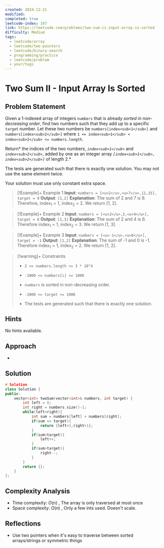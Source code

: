 ```yaml
---
created: 2024-12-21
modified: 
completed: true
leetcode-index: 167
link: https://leetcode.com/problems/two-sum-ii-input-array-is-sorted
difficulty: Medium
tags:
  - leetcode/array
  - leetcode/two-pointers
  - leetcode/binary-search
  - programming/practice
  - leetcode/problem
  - your/tags
---
```

# Two Sum II - Input Array Is Sorted

## Problem Statement
Given a 1-indexed array of integers `numbers` that is already *sorted in non-decreasing order*, find two numbers such that they add up to a specific `target` number. Let these two numbers be `numbers[index<sub>1</sub>]` and `numbers[index<sub>2</sub>]` where `1 <= index<sub>1</sub> < index<sub>2</sub> <= numbers.length`.

Return* the indices of the two numbers, *`index<sub>1</sub>`* and *`index<sub>2</sub>`*, added by one as an integer array *`[index<sub>1</sub>, index<sub>2</sub>]`* of length 2.*

The tests are generated such that there is exactly one solution. You may not use the same element twice.

Your solution must use only constant extra space.

 

>[!Example]+ Example 1
>**Input**: `numbers = [<u>2</u>,<u>7</u>,11,15], target = 9`
>**Output**: `[1,2]`
>**Explanation**:
>The sum of 2 and 7 is 9. Therefore, index<sub>1</sub> = 1, index<sub>2</sub> = 2. We return [1, 2]. 

>[!Example]+ Example 2
>**Input**: `numbers = [<u>2</u>,3,<u>4</u>], target = 6`
>**Output**: `[1,3]`
>**Explanation**:
>The sum of 2 and 4 is 6. Therefore index<sub>1</sub> = 1, index<sub>2</sub> = 3. We return [1, 3]. 

>[!Example]+ Example 3
>**Input**: `numbers = [<u>-1</u>,<u>0</u>], target = -1`
>**Output**: `[1,2]`
>**Explanation**:
>The sum of -1 and 0 is -1. Therefore index<sub>1</sub> = 1, index<sub>2</sub> = 2. We return [1, 2]. 

>[!warning]+ Constraints
>- `2 <= numbers.length <= 3 * 10^4`
>
>- `-1000 <= numbers[i] <= 1000`
>
>- `numbers` is sorted in non-decreasing order.
>
>- `-1000 <= target <= 1000`
>
>- The tests are generated such that there is exactly one solution.
## Hints
No hints available.
## Approach

- 
## Solution

```cpp
# Solution
class Solution {
public:
    vector<int> twoSum(vector<int>& numbers, int target) {
        int left = 0;
        int right = numbers.size()-1;
        while(left<right){
            int sum = numbers[left] + numbers[right];
            if(sum == target){
                return {left+1,right+1};
            }
            if(sum<target){
                left++;
            }
            if(sum>target){
                right--;
            }
        }
        return {};
    }
};
```

## Complexity Analysis

- Time complexity: $O(n)$ , The array is only traversed at most once
- Space complexity: $O(n)$ , Only a few ints used. Doesn't scale.

## Reflections
- Use two pointers when it's easy to traverse between sorted arrays/strings or symmetric things